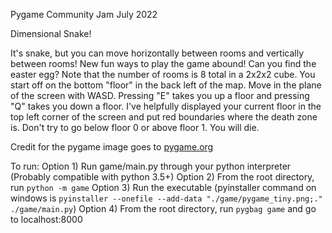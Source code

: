 Pygame Community Jam July 2022

Dimensional Snake!

It's snake, but you can move horizontally between rooms and vertically between rooms! New fun ways to play the game abound! Can you find the easter egg?
Note that the number of rooms is 8 total in a 2x2x2 cube. You start off on the bottom "floor" in the back left of the map. Move in the plane of the screen with WASD. Pressing "E" takes you up a floor and pressing "Q" takes you down a floor. I've helpfully displayed your current floor in the top left corner of the screen and put red boundaries where the death zone is. Don't try to go below floor 0 or above floor 1. You will die.

Credit for the pygame image goes to [pygame.org](https://pygame.org)

To run:
Option 1) Run game/main.py through your python interpreter (Probably compatible with python 3.5+)
Option 2) From the root directory, run `python -m game`
Option 3) Run the executable (pyinstaller command on windows is `pyinstaller --onefile --add-data "./game/pygame_tiny.png;." ./game/main.py`)
Option 4) From the root directory, run `pygbag game` and go to localhost:8000